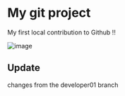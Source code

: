 # My git project

My first local contribution to Github !!

![image](https://github.com/user-attachments/assets/ea646bae-a974-46a7-91f8-f273d9cbf995)

## Update

changes from the developer01 branch

